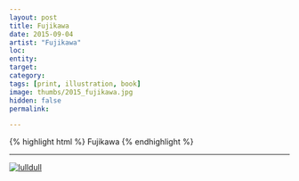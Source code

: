 ```yaml
---
layout: post
title: Fujikawa
date: 2015-09-04
artist: "Fujikawa"
loc: 
entity: 
target: 
category: 
tags: [print, illustration, book]
image: thumbs/2015_fujikawa.jpg
hidden: false
permalink:

---
```



{% highlight html %}
Fujikawa
{% endhighlight %}

---


<div class="post_image">
	<a href="{{ site.baseurl }}/images/posts/2015_fujikawa/001.jpg" target="_blank">
	<img src="{{ site.baseurl }}/images/posts/2015_fujikawa/001.jpg" alt="lulldull"></a>
</div>


